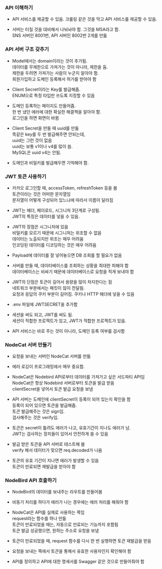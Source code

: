 
### API 이해하기 

- API 서비스를 제공할 수 있음. 크롤링 같은 것을 막고 API 서비스를 제공할 수 있음.

- 서버는 터질 것을 대비해서 나눠놔야 함. 그것을 MSA라고 함.   
  SNS 서버인 8001번, API 서버인 8002번 2개를 만듦  
  

### API 서버 구조 갖추기 

- Model에서는 domain이라는 것이 추가됨.  
  데이터를 무제한으로 가져가는 것이 아니라, 제한을 둠.  
  제한을 두려면 가져가는 사람이 누군지 알아야 함.  
  회원가입하고 도메인 등록해서 허가를 받아야 함  
  
- Client Secret이라는 Key를 발급해줌.  
  ENUM으로 특정 타입만 쓰도록 지정할 수 있음  
  
- 도메인 등록하는 페이지도 만들어줌.  
  한 번 냈던 에러에 대한 확실한 해결책을 알아야 함.  
  로그인을 하면 화면이 바뀜  
  
- Client Secret을 만들 때 uuid를 만듦  
  똑같은 key를 두 번 발급해주면 안되는데,  
  uuid는 그런 것이 없음  
  uuid는 보통 v1이나 v4를 많이 씀.  
  MySQL은 uuid v4는 안됨.  
  
- 도메인과 비밀키를 발급해두면 기억해야 함.  


### JWT 토큰 사용하기 

- 카카오 로그인할 때, accessToken, refreshToken 등을 봄  
  토큰이라는 것은 어떠한 문자열임  
  문자열이 어떻게 구성되어 있느냐에 따라서 이름이 달라짐  
  
- JWT는 헤더, 페이로드, 시그니처 3단계로 구성됨.  
  JWT의 특징은 데이터를 넣을 수 있음.  
  
- JWT의 장점은 시그니처에 있음   
  비밀키를 모르기 때문에 시그니처는 위조할 수 없음  
  데이터는 노출되지만 위조는 매우 어려움  
  인코딩된 데이터를 디코딩하는 것은 매우 어려움 
  
- Payload에 데이터를 잘 넣어놓으면 DB 조회를 할 필요가 없음  

- 서버를 만들 때, 데이터베이스를 조회하는 상황을 최대한 피해야 함  
  데이터베이스는 비싸기 때문에 데이터베이스로 요청을 적게 보내야 함  
  
- JWT의 단점은 토큰이 길어서 용량을 많이 차지한다는 점  
  네트워크 부분에서는 패킷이 많이 전달됨.  
  요청과 응답의 쿠키 부분이 길어짐.
  쿠키나 HTTP 헤더에 넣을 수 있음 
  
- .env 파일에 JWTSECRET을 추가함  

- 세션을 써도 되고, JWT를 써도 됨.  
  세션이 적합한 프로젝트가 있고, JWT가 적합한 프로젝트가 있음.  
  
- API 서비스는 바로 주는 것이 아니라, 도메인 등록 여부를 검사함  


### NodeCat 서버 만들기

- 요청을 보내는 서버인 NodeCat 서버를 만듦  
  
- 에러 로깅이 프로그래밍에서 매우 중요함.  

- NodeCat은 Nodebird API로부터 데이터를 가져가고 싶은 서드파티 API임  
  NodeCat은 항상 Nodebird 서버로부터 토큰을 발급 받음  
  clientSecret을 넣어서 토큰 발급 요청을 보냄  
  
- API 서버는 도메인에 clientSecret이 등록이 되어 있는지 확인을 함  
  등록이 되어 있으면 토큰을 발급해줌.  
  토큰 발급해주는 것은 sign임.  
  검사해주는 것은 verify임.  
  
- 토큰은 secret이 틀려도 에러가 나고, 유효기간이 지나도 에러가 남.  
  JWT는 검사하는 장치들이 있어서 안전하게 쓸 수 있음  
  
- 발급 받은 토큰을 API 서버로 테스트해 봄  
  verify 해서 데이터가 맞으면 req.decoded가 나옴  
  
- 토큰의 유효 기간이 지나면 에러가 발생할 수 있음  
  토큰이 만료되면 재발급을 받아야 함  
  

### NodeBird API 호출하기

- NodeBird의 데이터를 보내주는 라우트를 만들어봄  
  
- 비동기 처리를 하다가 에러가 나는 경우에는 에러 처리를 해줘야 함  

- NodeCat은 API를 실제로 사용하는 쪽임  
  request라는 함수를 하나 만듦  
  토큰이 만료되었을 때는, 자동으로 만료되는 기능까지 포함됨  
  토큰 발급 성공했으면, 원하는 주소로 요청을 보냄  
  
- 토큰이 만료되었을 때, request 함수를 다시 한 번 실행하면 토큰 재발급을 받음  
  
- 요청을 보내는 쪽에서 토큰을 통해서 유효한 사용자인지 확인해야 함  

- API를 정의하고 API에 대한 명세서를 Swagger 같은 것으로 만들어줘야 함  


  

  

  

  
  
